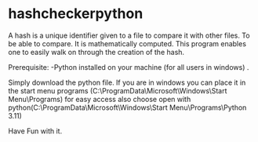 # hashcheckerpython
A hash is a unique identifier given to a file to compare it with
other files.
To be able to compare. It is mathematically computed. This program enables one to easily
walk on through the creation of the hash. 

Prerequisite:
-Python installed on your machine (for all users in windows) .

Simply download the python file.
If you are in windows you can place it in the start menu programs (C:\ProgramData\Microsoft\Windows\Start Menu\Programs) for easy access
also choose open with python(C:\ProgramData\Microsoft\Windows\Start Menu\Programs\Python 3.11)

Have Fun with it.

